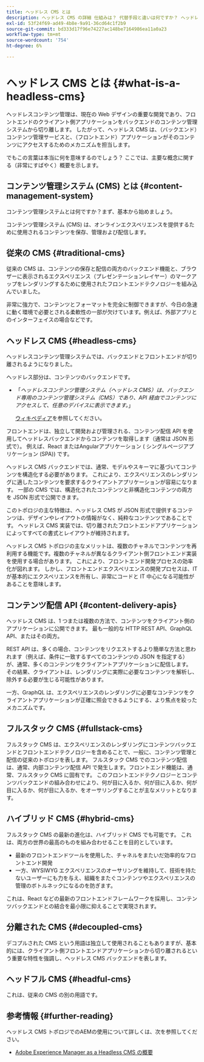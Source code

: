 ```yaml
---
title: ヘッドレス CMS とは
description: ヘッドレス CMS の詳細 仕組みは？ 代替手段と違いは何ですか？ ヘッドレス CMS を使用する理由
exl-id: 53f24f69-ad49-4b8e-9a91-36cd64c1f2b9
source-git-commit: bd333d17f96e74227ac148be7164986ea11a0a23
workflow-type: tm+mt
source-wordcount: '754'
ht-degree: 6%

---
```


# ヘッドレス CMS とは {#what-is-a-headless-cms}

ヘッドレスコンテンツ管理は、現在の Web デザインの重要な開発であり、フロントエンドのクライアント側アプリケーションをバックエンドのコンテンツ管理システムから切り離します。 したがって、ヘッドレス CMS は、（バックエンド）コンテンツ管理サービスと、（フロントエンド）アプリケーションがそのコンテンツにアクセスするためのメカニズムを担当します。

でもこの言葉は本当に何を意味するのでしょう？ ここでは、主要な概念に関する（非常にすばやく）概要を示します。

## コンテンツ管理システム (CMS) とは {#content-management-system}

コンテンツ管理システムとは何ですか？まず、基本から始めましょう。

コンテンツ管理システム (CMS) は、オンラインエクスペリエンスを提供するために使用されるコンテンツを保存、管理および配信します。

## 従来の CMS {#traditional-cms}

従来の CMS は、コンテンツの保存と配信の両方のバックエンド機能と、ブラウザーに表示されるエクスペリエンス（プレゼンテーションレイヤー）のマークアップをレンダリングするために使用されたフロントエンドテクノロジーを組み込んでいました。

非常に強力で、コンテンツとフォーマットを完全に制御できますが、今日の急速に動く環境で必要とされる柔軟性の一部が欠けています。例えば、外部アプリとのインターフェイスの場合などです。

## ヘッドレス CMS {#headless-cms}

ヘッドレスコンテンツ管理システムでは、バックエンドとフロントエンドが切り離されるようになりました。

ヘッドレス部分は、コンテンツのバックエンドです。

* 「*ヘッドレスコンテンツ管理システム（ヘッドレス CMS）は、バックエンド専用のコンテンツ管理システム（CMS）であり、API 経由でコンテンツにアクセスして、任意のデバイスに表示できます。*」

   [ウィキペディア](https://en.wikipedia.org/wiki/Headless_content_management_system)を参照してください。

フロントエンドは、独立して開発および管理される、コンテンツ配信 API を使用してヘッドレスバックエンドからコンテンツを取得します（通常は JSON 形式で）。 例えば、React またはAngularアプリケーション ( シングルページアプリケーション (SPA)) です。

ヘッドレス CMS バックエンドでは、通常、モデルやスキーマに基づいてコンテンツを構造化する必要があります。 これにより、エクスペリエンスのレンダリングに適したコンテンツを要求するクライアントアプリケーションが容易になります。 一部の CMS では、構造化されたコンテンツと非構造化コンテンツの両方を JSON 形式で公開できます。

このトポロジの主な特徴は、ヘッドレス CMS が JSON 形式で提供するコンテンツは、デザインやレイアウトの情報がなく、純粋なコンテンツであることです。 ヘッドレス CMS 実装では、切り離されたフロントエンドアプリケーションによってすべての書式とレイアウトが維持されます。

ヘッドレス CMS トポロジの主なメリットは、複数のチャネルでコンテンツを再利用する機能です。複数のチャネルが異なるクライアント側フロントエンド実装を使用する場合があります。 これにより、フロントエンド開発プロセスの効率化が図れます。 しかし、フロントエンドエクスペリエンスの開発プロセスは、IT が基本的にエクスペリエンスを所有し、非常にコードと IT 中心になる可能性があることを意味します。

## コンテンツ配信 API {#content-delivery-apis}

ヘッドレス CMS は、1 つまたは複数の方法で、コンテンツをクライアント側のアプリケーションに公開できます。 最も一般的な HTTP REST API、GraphQL API、またはその両方。

REST API は、多くの場合、コンテンツをリクエストするより簡単な方法と思われます（例えば、条件に一致するすべてのコンテンツの JSON を指定する）が、通常、多くのコンテンツをクライアントアプリケーションに配信します。 その結果、クライアントは、レンダリングに実際に必要なコンテンツを解析し、除外する必要が生じる可能性があります。

一方、GraphQL は、エクスペリエンスのレンダリングに必要なコンテンツをクライアントアプリケーションが正確に照会できるようにする、より焦点を絞ったメカニズムです。

## フルスタック CMS {#fullstack-cms}

フルスタック CMS は、エクスペリエンスのレンダリングにコンテンツバックエンドとフロントエンドテクノロジーを含めることで、一般に、コンテンツ管理と配信の従来のトポロジを表します。 フルスタック CMS でのコンテンツ配信は、通常、内部コンテンツ配信 API で発生します。フロントエンド機能は、通常、フルスタック CMS に固有です。 このフロントエンドテクノロジーとコンテンツバックエンドの組み合わせにより、何が目に入るか、何が目に入るか、何が目に入るか、何が目に入るか、をオーサリングすることが主なメリットとなります。

## ハイブリッド CMS {#hybrid-cms}

フルスタック CMS の最新の進化は、ハイブリッド CMS でも可能です。 これは、両方の世界の最高のものを組み合わせることを目的としています。

* 最新のフロントエンドツールを使用した、チャネルをまたいだ効率的なフロントエンド開発
* 一方、WYSIWYG エクスペリエンスのオーサリングを維持して、技術を持たないユーザーにも力を与え、組織をまたぐコンテンツやエクスペリエンスの管理のボトルネックになるのを防ぎます。

これは、React などの最新のフロントエンドフレームワークを採用し、コンテンツバックエンドとの結合を最小限に抑えることで実現されます。

## 分離された CMS {#decoupled-cms}

デコプルされた CMS という用語は独立して使用されることもありますが、基本的には、クライアント側フロントエンドアプリケーションから切り離されるという重要な特性を強調し、ヘッドレス CMS バックエンドを表します。

## ヘッドフル CMS {#headful-cms}

これは、従来の CMS の別の用語です。

## 参考情報 {#further-reading}

ヘッドレス CMS トポロジでのAEMの使用について詳しくは、次を参照してください。

* [Adobe Experience Manager as a Headless CMS の概要](/help/headless/introduction.md)
